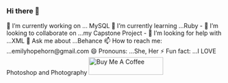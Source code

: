 ### Hi there 👋

<!--
**emihhorn/emihhorn** is a ✨ _special_ ✨ repository because its `README.md` (this file) appears on your GitHub profile.

Here are some ideas to get you started:   --!>

🔭 I’m currently working on ... MySQL
🌱 I’m currently learning ...Ruby
- 👯 I’m looking to collaborate on ...my Capstone Project
- 🤔 I’m looking for help with ...XML
💬 Ask me about ...Behance
📫 How to reach me: ...emilyhopehorn@gmail.com
😄 Pronouns: ...She, Her
⚡ Fun fact: ...I LOVE Photoshop and Photography



<a href="https://www.buymeacoffee.com/emihhorn" target="_blank"><img src="https://cdn.buymeacoffee.com/buttons/default-orange.png" alt="Buy Me A Coffee" height="41" width="174"></a>
